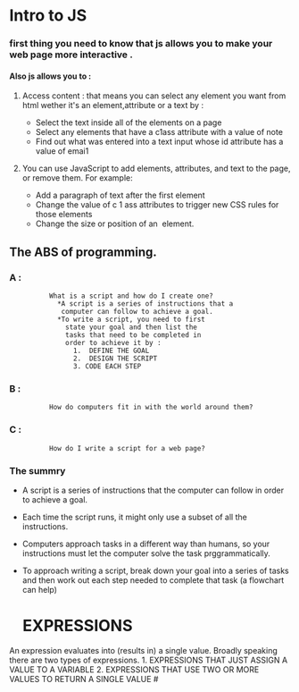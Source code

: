 # Intro to JS 
### first thing you need to know that js allows you to make your web page more interactive .

#### Also js allows you to :

1. Access content :
  that means you can select any element you want from html wether it's an element,attribute or a text by :
    * Select the text inside all of the <hl>
      elements on a page
    * Select any elements that have a
      c1ass attribute with a value of note
    * Find out what was entered into a
      text input whose id attribute has a
      value of emai1
      
2. You can use JavaScript to add
    elements, attributes, and text to the
    page, or remove them. For example:
      * Add a paragraph of text after the
        first <hl> element
      * Change the value of c 1 ass
        attributes to trigger new CSS rules
        for those elements
      * Change the size or position of an
        <img> element.
  ## The ABS of programming.
  
  ### A :
              What is a script and how do I create one?
                *A script is a series of instructions that a
                 computer can follow to achieve a goal.
                *To write a script, you need to first
                  state your goal and then list the
                  tasks that need to be completed in
                  order to achieve it by :
                    1.  DEFINE THE GOAL
                    2.  DESIGN THE SCRIPT 
                    3. CODE EACH STEP
  
  ### B :
              How do computers fit in with the world around them?
              
 ### C :
              How do I write a script for a web page? 
              
 ### The summry
   * A script is a series of instructions that the computer
     can follow in order to achieve a goal.
   * Each time the script runs, it might only use a subset of
    all the instructions.
   * Computers approach tasks in a different way than
      humans, so your instructions must let the computer
      solve the task prggrammatically.
   * To approach writing a script, break down your goal into
      a series of tasks and then work out each step needed
      to complete that task (a flowchart can help) 
      
      # EXPRESSIONS 
An expression evaluates into (results in) a single value. Broadly speaking
there are two types of expressions. 
      1. EXPRESSIONS THAT JUST ASSIGN A
          VALUE TO A VARIABLE 
      2. EXPRESSIONS THAT USE TWO OR
          MORE VALUES TO RETURN A
        SINGLE VALUE
     # 

              
  
  

